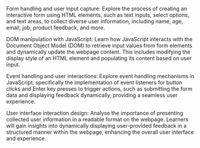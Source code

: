 Form handling and user input capture:
Explore the process of creating an interactive form using HTML elements, such as text inputs, select options, and text areas, to collect diverse user information, including name, age, email, job, product feedback, and more.

DOM manipulation with JavaScript: 
Learn how JavaScript interacts with the Document Object Model (DOM) to retrieve input values from form elements and dynamically update the webpage content. This includes modifying the display style of an HTML element and populating its content based on user input.

Event handling and user interactions: 
Explore event handling mechanisms in JavaScript, specifically the implementation of event listeners for button clicks and Enter key presses to trigger actions, such as submitting the form data and displaying feedback dynamically, providing a seamless user experience.

User interface interaction design:
Analyse the importance of presenting collected user information in a readable format on the webpage. Learners will gain insights into dynamically displaying user-provided feedback in a structured manner within the webpage, enhancing the overall user interface and experience.
